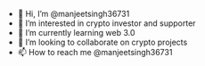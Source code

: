 - 👋 Hi, I’m @manjeetsingh36731
- 👀 I’m interested in crypto investor and supporter
- 🌱 I’m currently learning web 3.0
- 💞️ I’m looking to collaborate on crypto projects
- 📫 How to reach me @manjeetsingh36731

<!---
manjeetsingh36731/manjeetsingh36731 is a ✨ special ✨ repository because its `README.md` (this file) appears on your GitHub profile.
You can click the Preview link to take a look at your changes.
--->
